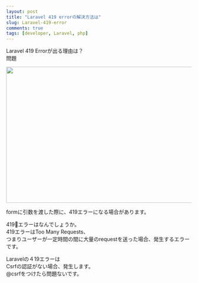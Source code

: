 ```yaml
---
layout: post
title: "Laravel 419 errorの解決方法は"
slug: Laravel-419-error
comments: true
tags: [developer, Laravel, php]
---
```

Laravel 419 Errorが出る理由は？      
問題
<!-- [419error](/assets/img/laravel/2021-07-29-Laravel-419-error.png)   -->
<img src="https://drive.google.com/uc?export=view&id=1OwkpAE6vTWfUsXzioRFHQLvH0Fl-jFPO"  width="700" height="370">

formに引数を渡した際に、419エラーになる場合があります。  
      
419エラーはなんでしょうか。  
419エラーはToo Many Requests、  
つまりユーザーが一定時間の間に大量のrequestを送った場合、発生するエラーです。  
    
Laravelの４19エラーは  
Csrfの認証がない場合、発生します。  
@csrfをつけたら問題ないです。